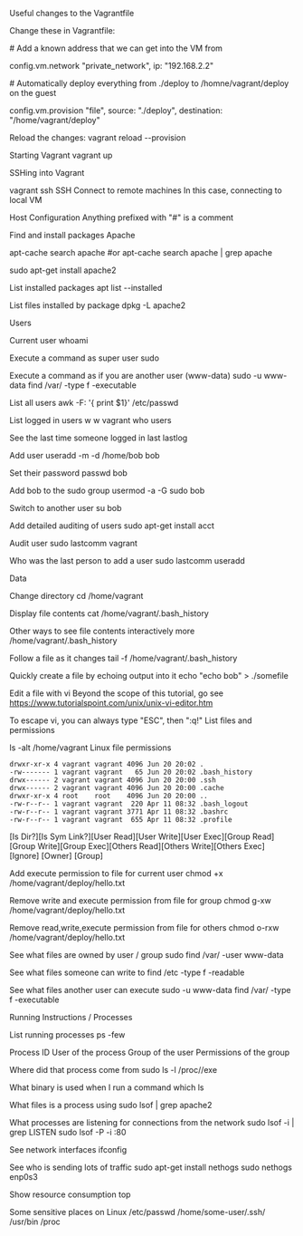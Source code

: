 
Useful changes to the Vagrantfile

Change these in Vagrantfile:

\# Add a known address that we can get into the VM from

config.vm.network "private_network", ip: "192.168.2.2"

\# Automatically deploy everything from ./deploy to /homne/vagrant/deploy on the guest

config.vm.provision "file", source: "./deploy", destination: "/home/vagrant/deploy"

Reload the changes:
vagrant reload --provision

Starting Vagrant
vagrant up

SSHing into Vagrant

vagrant ssh
SSH
Connect to remote machines
In this case, connecting to local VM

Host Configuration
Anything prefixed with "#" is a comment

Find and install packages
Apache

apt-cache search apache
#or
apt-cache search apache | grep apache

sudo apt-get install apache2


List installed packages
apt list --installed

List files installed by package
dpkg -L apache2

Users

Current user
whoami

Execute a command as super user
sudo <cmd>

Execute a command as if you are another user (www-data)
sudo -u www-data find /var/ -type f -executable

List all users
awk -F: '{ print $1}' /etc/passwd

List logged in users
w
w vagrant
who 
users

See the last time someone logged in
last
lastlog

Add user
useradd -m -d /home/bob bob

Set their password
passwd bob

Add bob to the sudo group
usermod -a -G sudo bob

Switch to another user
su bob

Add detailed auditing of users
sudo apt-get install acct

Audit user
sudo lastcomm vagrant

Who was the last person to add a user
sudo lastcomm useradd

Data

Change directory
cd /home/vagrant

Display file contents
cat /home/vagrant/.bash_history

Other ways to see file contents interactively
more /home/vagrant/.bash_history

Follow a file as it changes
tail -f /home/vagrant/.bash_history

Quickly create a file by echoing output into it
echo "echo bob" > ./somefile

Edit a file with vi
Beyond the scope of this tutorial, go see https://www.tutorialspoint.com/unix/unix-vi-editor.htm

To escape vi, you can always type "ESC", then ":q!"
List files and permissions

ls -alt /home/vagrant
Linux file permissions

```
drwxr-xr-x 4 vagrant vagrant 4096 Jun 20 20:02 .
-rw------- 1 vagrant vagrant   65 Jun 20 20:02 .bash_history
drwx------ 2 vagrant vagrant 4096 Jun 20 20:00 .ssh
drwx------ 2 vagrant vagrant 4096 Jun 20 20:00 .cache
drwxr-xr-x 4 root    root    4096 Jun 20 20:00 ..
-rw-r--r-- 1 vagrant vagrant  220 Apr 11 08:32 .bash_logout
-rw-r--r-- 1 vagrant vagrant 3771 Apr 11 08:32 .bashrc
-rw-r--r-- 1 vagrant vagrant  655 Apr 11 08:32 .profile
```

[Is Dir?][Is Sym Link?][User Read][User Write][User Exec][Group Read][Group Write][Group Exec][Others Read][Others Write][Others Exec] [Ignore] [Owner] [Group]

Add execute permission to file for current user
chmod +x /home/vagrant/deploy/hello.txt

Remove write and execute permission from file for group
chmod g-xw /home/vagrant/deploy/hello.txt

Remove read,write,execute permission from file for others
chmod o-rxw /home/vagrant/deploy/hello.txt

See what files are owned by user / group
sudo find /var/ -user www-data

See what files someone can write to
find /etc -type f -readable

See what files another user can execute
sudo -u www-data find /var/ -type f -executable

Running Instructions / Processes

List running processes
ps -few

Process ID
User of the process
Group of the user
Permissions of the group

Where did that process come from
sudo ls -l /proc/<pid>/exe

What binary is used when I run a command
which ls

What files is a process using
sudo lsof | grep apache2

What processes are listening for connections from the network
sudo lsof -i | grep LISTEN
sudo lsof -P -i :80

See network interfaces
ifconfig

See who is sending lots of traffic
sudo apt-get install nethogs
sudo nethogs enp0s3

Show resource consumption
top

Some sensitive places on Linux
/etc/passwd
/home/some-user/.ssh/
/usr/bin 
/proc



